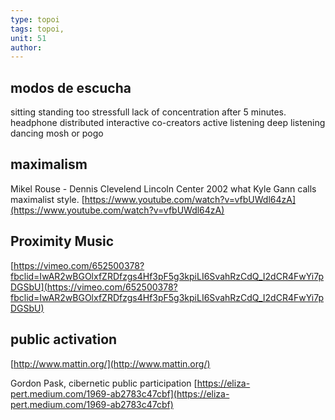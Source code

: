 ```yaml
---
type: topoi
tags: topoi,
unit: 51
author: 
---
```

## modos de escucha

sitting
standing
	too stressfull
	lack of concentration after 5 minutes. 
headphone distributed
interactive
co-creators
active listening
deep listening
dancing
mosh or pogo

## maximalism

Mikel Rouse - Dennis Clevelend Lincoln Center 2002
what Kyle Gann calls maximalist style. 
	[https://www.youtube.com/watch?v=vfbUWdl64zA](https://www.youtube.com/watch?v=vfbUWdl64zA)

## Proximity Music

[https://vimeo.com/652500378?fbclid=IwAR2wBGOlxfZRDfzgs4Hf3pF5g3kpiLI6SvahRzCdQ_I2dCR4FwYi7pDGSbU](https://vimeo.com/652500378?fbclid=IwAR2wBGOlxfZRDfzgs4Hf3pF5g3kpiLI6SvahRzCdQ_I2dCR4FwYi7pDGSbU)

## public activation

[http://www.mattin.org/](http://www.mattin.org/)

Gordon Pask, cibernetic public participation
    [https://eliza-pert.medium.com/1969-ab2783c47cbf](https://eliza-pert.medium.com/1969-ab2783c47cbf)
